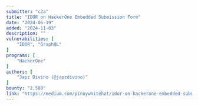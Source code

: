 ```yaml
---
submitter: "c2a"
title: "IDOR on HackerOne Embedded Submission Form"
date: "2024-06-19"
added: "2024-11-03"
description: ""
vulnerabilities: [
    "IDOR", "GraphQL"
]
programs: [
    "HackerOne"
]
authors: [
    "Japz Divino (@japzdivino)"
]
bounty: "2,500"
link: "https://medium.com/pinoywhitehat/idor-on-hackerone-embedded-submission-form-9e59c6f044b3"
---
```





